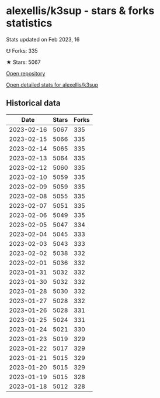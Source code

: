 # alexellis/k3sup - stars & forks statistics

Stats updated on Feb 2023, 16

☋ Forks: 335

★ Stars: 5067

[Open repository](https://github.com/alexellis/k3sup)

[Open detailed stats for alexellis/k3sup](https://reviewgithub.com/rep/alexellis/k3sup)

## Historical data
| Date | Stars | Forks |
|------|-------|-------|
| 2023-02-16 | 5067 | 335 | 
| 2023-02-15 | 5066 | 335 | 
| 2023-02-14 | 5065 | 335 | 
| 2023-02-13 | 5064 | 335 | 
| 2023-02-12 | 5060 | 335 | 
| 2023-02-10 | 5059 | 335 | 
| 2023-02-09 | 5059 | 335 | 
| 2023-02-08 | 5055 | 335 | 
| 2023-02-07 | 5051 | 335 | 
| 2023-02-06 | 5049 | 335 | 
| 2023-02-05 | 5047 | 334 | 
| 2023-02-04 | 5045 | 333 | 
| 2023-02-03 | 5043 | 333 | 
| 2023-02-02 | 5038 | 332 | 
| 2023-02-01 | 5036 | 332 | 
| 2023-01-31 | 5032 | 332 | 
| 2023-01-30 | 5032 | 332 | 
| 2023-01-28 | 5030 | 332 | 
| 2023-01-27 | 5028 | 332 | 
| 2023-01-26 | 5028 | 331 | 
| 2023-01-25 | 5024 | 331 | 
| 2023-01-24 | 5021 | 330 | 
| 2023-01-23 | 5019 | 329 | 
| 2023-01-22 | 5017 | 329 | 
| 2023-01-21 | 5015 | 329 | 
| 2023-01-20 | 5015 | 329 | 
| 2023-01-19 | 5015 | 328 | 
| 2023-01-18 | 5012 | 328 | 

